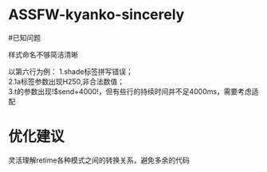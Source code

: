 # ASSFW-kyanko-sincerely
#已知问题  

样式命名不够简洁清晰  

以第六行为例：
1.shade标签拼写错误；  
2.1a标签参数出现H250,非合法数值；  
3.t的参数出现!$send+4000!，但有些行的持续时间并不足4000ms，需要考虑适配  


# 优化建议 

灵活理解retime各种模式之间的转换关系，避免多余的代码
